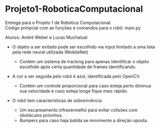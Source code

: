 # Projeto1-RoboticaComputacional
Entrega para o Projeto 1 de Robótica Computacional. <br />
Código prinpcial com as funções e comandos para o robô: main.py <br />

Alunos: André Weber e Lucas Muchaluat <br />


* O objeto a ser evitado pode ser escolhido via input limitado a uma lista pela rede neural utilizada (MobileNet)
  * Contém um sistema de tracking para apenas identificar o objeto escolhido após certa quantidade de frames identificando.

* A cor a ser seguida pelo robô é azul, identificada pelo OpenCV.
  * Contém um controle proporcional para caso esteja perto diminua sua velocidade e caso esteja longe fique mais rápido.

* O robô tem características de sobrevivência.
  * Um escaneamento infravermelho para evitar colisões com obstáculos próximos.
  * Bumpers para caso haja batida se movimente a direção oposta.

